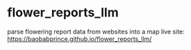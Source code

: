 # flower_reports_llm
parse flowering report data from websites into a map
live site: https://baobabprince.github.io/flower_reports_llm/